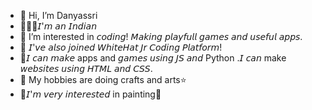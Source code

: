 - 👋 Hi, I’m Danyassri
- 🙋🏻‍♀️𝘐'𝘮 𝘢𝘯 𝘐𝘯𝘥𝘪𝘢𝘯
- 👀 I’m interested in 𝘤𝘰𝘥𝘪𝘯𝘨! 𝘔𝘢𝘬𝘪𝘯𝘨 𝘱𝘭𝘢𝘺𝘧𝘶𝘭𝘭 𝘨𝘢𝘮𝘦𝘴 𝘢𝘯𝘥 𝘶𝘴𝘦𝘧𝘶𝘭 𝘢𝘱𝘱𝘴.
- 🌱 𝘐'𝘷𝘦 𝘢𝘭𝘴𝘰 𝘫𝘰𝘪𝘯𝘦𝘥 𝘞𝘩𝘪𝘵𝘦𝘏𝘢𝘵 𝘑𝘳 𝘊𝘰𝘥𝘪𝘯𝘨 𝘗𝘭𝘢𝘵𝘧𝘰𝘳𝘮!
- 🙂𝘐 𝘤𝘢𝘯 𝘮𝘢𝘬𝘦 apps and 𝘨𝘢𝘮𝘦𝘴 𝘶𝘴𝘪𝘯𝘨 𝘑𝘚 𝘢𝘯𝘥 Python .𝘐 𝘤𝘢𝘯 make 𝘸𝘦𝘣𝘴𝘪𝘵𝘦𝘴 𝘶𝘴𝘪𝘯𝘨 𝘏𝘛𝘔𝘓 𝘢𝘯𝘥 𝘊𝘚𝘚.
- 💞️ My hobbies are doing crafts and arts⭐
- 🎨𝘐'𝘮 𝘷𝘦𝘳𝘺 𝘪𝘯𝘵𝘦𝘳𝘦𝘴𝘵𝘦𝘥 in painting🎨
